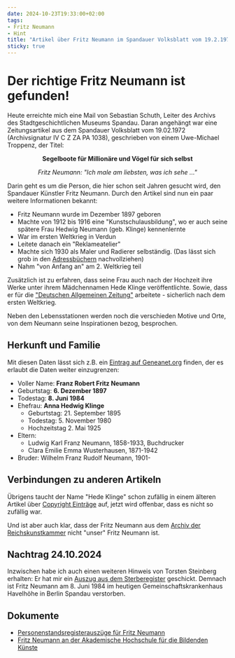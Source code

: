 ```yaml
---
date: 2024-10-23T19:33:00+02:00
tags:
- Fritz Neumann
- Hint
title: "Artikel über Fritz Neumann im Spandauer Volksblatt vom 19.2.1972"
sticky: true
---
```


# Der richtige Fritz Neumann ist gefunden!

Heute erreichte mich eine Mail von Sebastian Schuth, Leiter des Archivs des Stadtgeschichtlichen Museums Spandau. Daran angehängt war eine Zeitungsartikel aus dem Spandauer Volksblatt vom 19.02.1972 (Archivsignatur IV C Z ZA PA 1038), geschrieben von einem Uwe-Michael Troppenz, der Titel:

<p style="text-align: center; font-weight: bold;">
  Segelboote für Millionäre und Vögel für sich selbst
</p>
<p style="text-align: center; font-style: italic;">
  Fritz Neumann: "Ich male am liebsten, was ich sehe ..."
</p>

Darin geht es um die Person, die hier schon seit Jahren gesucht wird, den Spandauer Künstler Fritz Neumann. Durch den Artikel sind nun ein paar weitere Informationen bekannt:
* Fritz Neumann wurde im Dezember 1897 geboren
* Machte von 1912 bis 1916 eine "Kunstschulausbildung", wo er auch seine spätere Frau Hedwig Neumann (geb. Klinge) kennenlernte
* War im ersten Weltkrieg in Verdun
* Leitete danach ein "Reklameatelier"
* Machte sich 1930 als Maler und Radierer selbständig. (Das lässt sich grob in den [Adressbüchern](/post/fritz-neumann-address-book-berlin/) nachvollziehen)
* Nahm "von Anfang an" am 2. Weltkrieg teil

Zusätzlich ist zu erfahren, dass seine Frau auch nach der Hochzeit ihre Werke unter ihrem Mädchennamen Hede Klinge veröffentlichte. Sowie, dass er für die ["Deutschen Allgemeinen Zeitung"](https://de.wikipedia.org/wiki/Deutsche_Allgemeine_Zeitung_(1919%E2%80%931945)) arbeitete - sicherlich nach dem ersten Weltkrieg.

Neben den Lebensstationen werden noch die verschieden Motive und Orte, von dem Neumann seine Inspirationen bezog, besprochen.

## Herkunft und Familie

Mit diesen Daten lässt sich z.B. ein [Eintrag auf Geneanet.org](https://gw.geneanet.org/mhayda?n=neumann&oc=&p=franz+robert+fritz) finden, der es erlaubt die Daten weiter einzugrenzen:

* Voller Name: **Franz Robert Fritz Neumann**
* Geburtstag: **6. Dezember 1897**
* Todestag: **8. Juni 1984**
* Ehefrau: **Anna Hedwig Klinge**
  * Geburtstag: 21. September 1895
  * Todestag: 5. November 1980
  * Hochzeitstag 2. Mai 1925
* Eltern:
  * Ludwig Karl Franz Neumann, 1858-1933, Buchdrucker
  * Clara Emilie Emma Wusterhausen, 1871-1942
* Bruder:  Wilhelm Franz Rudolf Neumann, 1901-

## Verbindungen zu anderen Artikeln

Übrigens taucht der Name "Hede Klinge" schon zufällig in einem älteren Artikel über [Copyright Einträge](/post/fritz-neumann-copyright-records/) auf, jetzt wird offenbar, dass es nicht so zufällig war.

Und ist aber auch klar, dass der Fritz Neumann aus dem [Archiv der Reichskunstkammer](https://ric-unknownartist.projektemacher.org/post/fritz-neumann-reichskunstkammer/) nicht "unser" Fritz Neumann ist.

## Nachtrag 24.10.2024

Inzwischen habe ich auch einen weiteren Hinweis von Torsten Steinberg erhalten: Er hat mir ein [Auszug aus dem Sterberegister]((/post/fritz-neumann-civil-registry)) geschickt. Demnach ist Fritz Neumann am 8. Juni 1984 im heutigen Gemeinschaftskrankenhaus Havelhöhe in Berlin Spandau verstorben.

## Dokumente

* [Personenstandsregisterauszüge für Fritz Neumann](/de/post/fritz-neumann-civil-registry)
* [Fritz Neumann an der Akademische Hochschule für die Bildenden Künste](/de/post/fritz-neumann-academic-college-of-fine-arts/)
